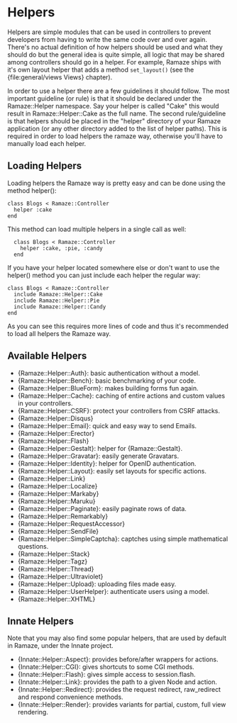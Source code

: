 # Helpers

Helpers are simple modules that can be used in controllers to prevent developers
from having to write the same code over and over again. There's no actual
definition of how helpers should be used and what they should do but the general
idea is quite simple, all logic that may be shared among controllers should go
in a helper. For example, Ramaze ships with it's own layout helper that adds a
method ``set_layout()`` (see the {file:general/views Views} chapter).

In order to use a helper there are a few guidelines it should follow. The most
important guideline (or rule) is that it should be declared under the
Ramaze::Helper namespace. Say your helper is called "Cake" this would result in
Ramaze::Helper::Cake as the full name. The second rule/guideline is that helpers
should be placed in the "helper" directory of your Ramaze application (or any
other directory added to the list of helper paths). This is required in order to
load helpers the ramaze way, otherwise you'll have to manually load each helper.

## Loading Helpers

Loading helpers the Ramaze way is pretty easy and can be done using the method
helper():

    class Blogs < Ramaze::Controller
      helper :cake
    end

This method can load multiple helpers in a single call as well:

      class Blogs < Ramaze::Controller
        helper :cake, :pie, :candy
      end

If you have your helper located somewhere else or don't want to use the helper()
method you can just include each helper the regular way:

    class Blogs < Ramaze::Controller
      include Ramaze::Helper::Cake
      include Ramaze::Helper::Pie
      include Ramaze::Helper::Candy
    end

As you can see this requires more lines of code and thus it's recommended to
load all helpers the Ramaze way.

## Available Helpers

* {Ramaze::Helper::Auth}: basic authentication without a model.
* {Ramaze::Helper::Bench}: basic benchmarking of your code.
* {Ramaze::Helper::BlueForm}: makes building forms fun again.
* {Ramaze::Helper::Cache}: caching of entire actions and custom values in your
  controllers.
* {Ramaze::Helper::CSRF}: protect your controllers from CSRF attacks.
* {Ramaze::Helper::Disqus}
* {Ramaze::Helper::Email}: quick and easy way to send Emails.
* {Ramaze::Helper::Erector}
* {Ramaze::Helper::Flash}
* {Ramaze::Helper::Gestalt}: helper for {Ramaze::Gestalt}.
* {Ramaze::Helper::Gravatar}: easily generate Gravatars.
* {Ramaze::Helper::Identity}: helper for OpenID authentication.
* {Ramaze::Helper::Layout}: easily set layouts for specific actions.
* {Ramaze::Helper::Link}
* {Ramaze::Helper::Localize}
* {Ramaze::Helper::Markaby}
* {Ramaze::Helper::Maruku}
* {Ramaze::Helper::Paginate}: easily paginate rows of data.
* {Ramaze::Helper::Remarkably}
* {Ramaze::Helper::RequestAccessor}
* {Ramaze::Helper::SendFile}
* {Ramaze::Helper::SimpleCaptcha}: captches using simple mathematical questions.
* {Ramaze::Helper::Stack}
* {Ramaze::Helper::Tagz}
* {Ramaze::Helper::Thread}
* {Ramaze::Helper::Ultraviolet}
* {Ramaze::Helper::Upload}: uploading files made easy.
* {Ramaze::Helper::UserHelper}: authenticate users using a model.
* {Ramaze::Helper::XHTML}

## Innate Helpers

Note that you may also find some popular helpers, that are used by default in 
Ramaze, under the Innate project.

* {Innate::Helper::Aspect}: provides before/after wrappers for actions.
* {Innate::Helper::CGI}: gives shortcuts to some CGI methods.
* {Innate::Helper::Flash}: gives simple access to session.flash. 
* {Innate::Helper::Link}: provides the path to a given Node and action.
* {Innate::Helper::Redirect}: provides the request redirect, raw_redirect 
and respond convenience methods. 
* {Innate::Helper::Render}: provides variants for partial, custom, full 
view rendering.
